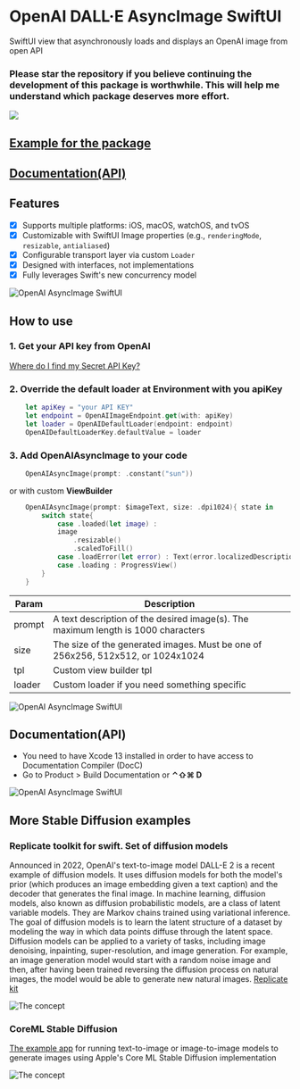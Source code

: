# OpenAI DALL·E AsyncImage SwiftUI

SwiftUI view that asynchronously loads and displays an OpenAI image from open API

### Please star the repository if you believe continuing the development of this package is worthwhile. This will help me understand which package deserves more effort.

[![](https://img.shields.io/endpoint?url=https%3A%2F%2Fswiftpackageindex.com%2Fapi%2Fpackages%2Fswiftuiux%2Fopenai-async-image-swiftui%2Fbadge%3Ftype%3Dplatforms)](https://swiftpackageindex.com/swiftuiux/openai-async-image-swiftui)

## [Example for the package](https://github.com/swiftuiux/openai-async-image-swiftui-example)
## [Documentation(API)](https://swiftpackageindex.com/swiftuiux/openai-async-image-swiftui/main/documentation/openai_async_image_swiftui)


## Features
- [x] Supports multiple platforms: iOS, macOS, watchOS, and tvOS  
- [x] Customizable with SwiftUI Image properties (e.g., `renderingMode`, `resizable`, `antialiased`)  
- [x] Configurable transport layer via custom `Loader`  
- [x] Designed with interfaces, not implementations  
- [x] Fully leverages Swift's new concurrency model  

 ![OpenAI AsyncImage SwiftUI](https://github.com/swiftuiux/openai-async-image-swiftui/blob/main/image/sun_watch.png) 

## How to use

### 1. Get your API key from OpenAI
[Where do I find my Secret API Key?](https://help.openai.com/en/articles/4936850-where-do-i-find-my-secret-api-key)


### 2. Override the default loader at Environment with you apiKey

```swift
    let apiKey = "your API KEY"
    let endpoint = OpenAIImageEndpoint.get(with: apiKey)
    let loader = OpenAIDefaultLoader(endpoint: endpoint)
    OpenAIDefaultLoaderKey.defaultValue = loader
```

### 3. Add **OpenAIAsyncImage** to your code

```swift
    OpenAIAsyncImage(prompt: .constant("sun"))
```
or with custom **ViewBuilder**

```swift
    OpenAIAsyncImage(prompt: $imageText, size: .dpi1024){ state in
        switch state{
            case .loaded(let image) :
            image
                .resizable()
                .scaledToFill()
            case .loadError(let error) : Text(error.localizedDescription)
            case .loading : ProgressView()
        }
    }
```

| Param | Description |
| --- | --- |
| prompt | A text description of the desired image(s). The maximum length is 1000 characters |
| size | The size of the generated images. Must be one of 256x256, 512x512, or 1024x1024 |
| tpl | Custom view builder tpl |
| loader | Custom loader if you need something specific|

 ![OpenAI AsyncImage SwiftUI](https://github.com/swiftuiux/openai-async-image-swiftui/blob/main/image/appletv_art.png) 

## Documentation(API)
- You need to have Xcode 13 installed in order to have access to Documentation Compiler (DocC)
- Go to Product > Build Documentation or **⌃⇧⌘ D**


![OpenAI AsyncImage SwiftUI](https://github.com/swiftuiux/openai-async-image-swiftui/blob/main/image/sun_11.png) 

## More Stable Diffusion examples 

### Replicate toolkit for swift. Set of diffusion models
Announced in 2022, OpenAI's text-to-image model DALL-E 2 is a recent example of diffusion models. It uses diffusion models for both the model's prior (which produces an image embedding given a text caption) and the decoder that generates the final image.
In machine learning, diffusion models, also known as diffusion probabilistic models, are a class of latent variable models. They are Markov chains trained using variational inference. The goal of diffusion models is to learn the latent structure of a dataset by modeling the way in which data points diffuse through the latent space.
Diffusion models can be applied to a variety of tasks, including image denoising, inpainting, super-resolution, and image generation. For example, an image generation model would start with a random noise image and then, after having been trained reversing the diffusion process on natural images, the model would be able to generate new natural images. 
[Replicate kit](https://github.com/swiftuiux/replicate-kit-swift)


![The concept](https://github.com/swiftuiux/replicate-kit-swift/raw/main/img/image_02.png) 

### CoreML Stable Diffusion
[The example app](https://github.com/swiftuiux/coreml-stable-diffusion-swift-example) for running text-to-image or image-to-image models to generate images using Apple's Core ML Stable Diffusion implementation

![The concept](https://github.com/swiftuiux/coreml-stable-diffusion-swift-example/blob/main/img/img_01.png) 
